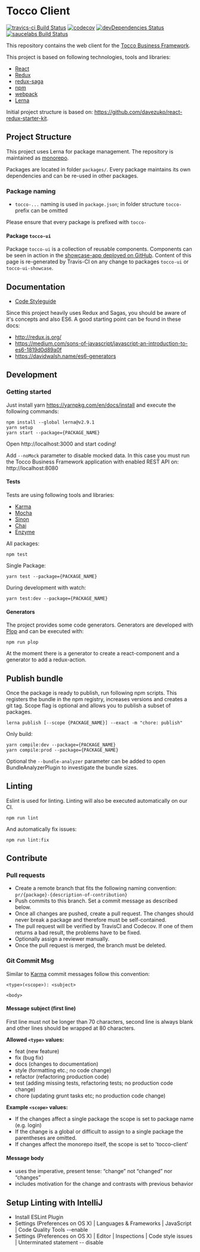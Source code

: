 # Tocco Client
[![travics-ci Build Status](https://travis-ci.org/tocco/tocco-client.svg?branch=master)](https://travis-ci.org/tocco/tocco-client)
[![codecov](https://codecov.io/gh/tocco/tocco-client/branch/master/graph/badge.svg)](https://codecov.io/gh/tocco/tocco-client)
[![devDependencies Status](https://david-dm.org/tocco/tocco-client/dev-status.svg)](https://david-dm.org/tocco/tocco-client?type=dev)
[![saucelabs Build Status](https://saucelabs.com/buildstatus/toccoag)](https://saucelabs.com/beta/builds/8df5245e577149c4b482955c33964f0c)

This repository contains the web client for the [Tocco Business Framework](https://www.tocco.ch).

This project is based on following technologies, tools and libraries:
* [React](https://facebook.github.io/react/)
* [Redux](https://github.com/reactjs/redux)
* [redux-saga](https://github.com/yelouafi/redux-saga)
* [npm](https://www.npmjs.com/)
* [webpack](https://webpack.github.io/)
* [Lerna](https://lernajs.io/)

Initial project structure is based on:
https://github.com/davezuko/react-redux-starter-kit.

## Project Structure
This project uses Lerna for package management.
The repository is maintained as [monorepo](https://github.com/babel/babel/blob/master/doc/design/monorepo.md).

Packages are located in folder ``packages/``. Every package maintains its own dependencies
and can be re-used in other packages.

### Package naming
* ``tocco-...`` naming is used in ``package.json``; in folder structure ``tocco-`` prefix can be omitted

Please ensure that every package is prefixed with ``tocco-``

#### Package ``tocco-ui``
Package ``tocco-ui`` is a collection of reusable components. Components can be seen in action in the
[showcase-app deployed on GitHub](https://tocco.github.io/tocco-client/). Content of this page
is re-generated by Travis-CI on any change to packages ``tocco-ui`` or ``tocco-ui-showcase``.

## Documentation
* [Code Styleguide](https://github.com/tocco/tocco-client/blob/master/docs/code-styleguide.md)

Since this project heavily uses Redux and Sagas, you should be aware of it's concepts and also ES6.
A good starting point can be found in these docs:
* http://redux.js.org/
* https://medium.com/sons-of-javascript/javascript-an-introduction-to-es6-1819d0d89a0f
* https://davidwalsh.name/es6-generators

## Development
### Getting started
Just install yarn  https://yarnpkg.com/en/docs/install 
and execute the following commands:
```
npm install --global lerna@v2.9.1
yarn setup
yarn start --package={PACKAGE_NAME}
```
Open http://localhost:3000 and start coding!

Add ``--noMock`` parameter to disable mocked data.
In this case you must run the Tocco Business Framework application with enabled REST API on:
http://localhost:8080

#### Tests
Tests are using following tools and libraries:
* [Karma](https://karma-runner.github.io/)
* [Mocha](https://mochajs.org/)
* [Sinon](http://sinonjs.org/)
* [Chai](http://chaijs.com/)
* [Enzyme](https://github.com/airbnb/enzyme)


All packages:
```
npm test
```

Single Package:
```
yarn test --package={PACKAGE_NAME}
```

During development with watch:
```
yarn test:dev --package={PACKAGE_NAME}
```

#### Generators
The project provides some code generators. Generators are developed with [Plop](https://github.com/amwmedia/plop) and can be executed with:
```
npm run plop
```

At the moment there is a generator to create a react-component and a generator to add a redux-action.

## Publish bundle
Once the package is ready to publish, run following npm scripts. This registers the bundle
in the npm registry, increases versions and creates a git tag. 
Scope flag is optional and allows you to publish a subset of packages.

```
lerna publish [--scope {PACKAGE_NAME}] --exact -m "chore: publish" 
```

Only build:
```
yarn compile:dev --package={PACKAGE_NAME}
yarn compile:prod --package={PACKAGE_NAME}
```

Optional the `--bundle-analyzer` parameter can be added to open BundleAnalyzerPlugin to investigate the bundle sizes. 

## Linting
Eslint is used for linting. Linting will also be executed automatically on our CI.

```
npm run lint
```

And automatically fix issues:

```
npm run lint:fix
```

## Contribute
### Pull requests
- Create a remote branch that fits the following naming convention: `pr/{package}-{description-of-contribution}`
- Push commits to this branch. Set a commit message as described below.
- Once all changes are pushed, create a pull request. The changes should never break a package and therefore must be self-contained.
- The pull request will be verified by TravisCI and Codecov. If one of them returns a bad result, the problems have to be fixed.
- Optionally assign a reviewer manually.
- Once the pull request is merged, the branch must be deleted.

### Git Commit Msg
Similar to [Karma](http://karma-runner.github.io/0.10/dev/git-commit-msg.html) commit messages follow this convention:

```
<type>(<scope>): <subject>

<body>
```

#### Message subject (first line)
First line must not be longer than 70 characters, second line is always blank and other lines should be wrapped at 80 characters.

**Allowed `<type>` values:**
- feat (new feature)
- fix (bug fix)
- docs (changes to documentation)
- style (formatting etc.; no code change)
- refactor (refactoring production code)
- test (adding missing tests, refactoring tests; no production code change)
- chore (updating grunt tasks etc; no production code change)

**Example `<scope>` values:**
- If the changes affect a single package the scope is set to package name (e.g. login)
- If the change is a global or difficult to assign to a single package the parentheses are omitted.
- If changes affect the monorepo itself, the scope is set to 'tocco-client'

#### Message body
- uses the imperative, present tense: “change” not “changed” nor “changes”
- includes motivation for the change and contrasts with previous behavior


## Setup Linting with IntelliJ
- Install ESLint Plugin
- Settings (Preferences on OS X) | Languages & Frameworks | JavaScript |  Code Quality Tools --enable
- Settings (Preferences on OS X) | Editor | Inspections | Code style issues | Unterminated statement -- disable
